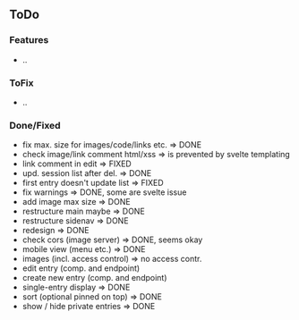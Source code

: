 

## ToDo

### Features

* ..

### ToFix

* ..

### Done/Fixed

* fix max. size for images/code/links etc. => DONE
* check image/link comment html/xss => is prevented by svelte templating
* link comment in edit => FIXED
* upd. session list after del. => DONE
* first entry doesn't update list => FIXED
* fix warnings => DONE, some are svelte issue
* add image max size => DONE
* restructure main maybe => DONE
* restructure sidenav => DONE
* redesign => DONE
* check cors (image server) => DONE, seems okay
* mobile view (menu etc.) => DONE
* images (incl. access control) => no access contr.
* edit entry (comp. and endpoint)
* create new entry (comp. and endpoint)
* single-entry display => DONE
* sort (optional pinned on top) => DONE
* show / hide private entries => DONE

